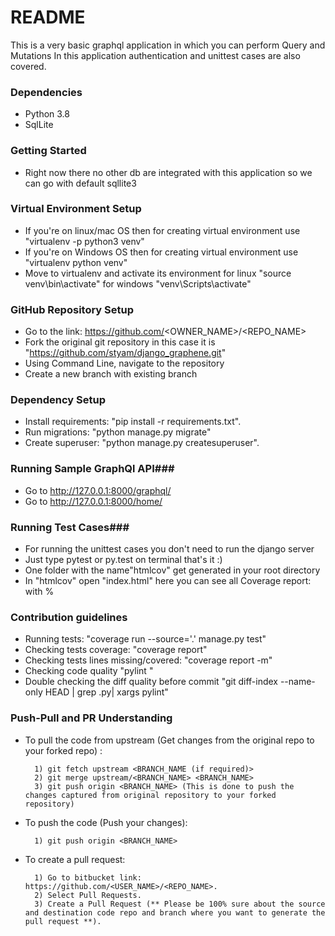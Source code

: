 # README #

This is a very basic graphql application in which you can perform Query and Mutations 
In this application authentication and unittest cases are also covered.

### Dependencies ###

* Python 3.8
* SqlLite

### Getting Started ###

* Right now there no other db are integrated with this application so we can go with default sqllite3


### Virtual Environment Setup ###

* If you're on linux/mac OS then for creating virtual environment use "virtualenv -p python3 venv"
* If you're on Windows OS then for creating virtual environment use "virtualenv python venv"
* Move to virtualenv and activate its environment for linux "source venv\bin\activate" for windows "venv\Scripts\activate"


### GitHub Repository Setup ###

* Go to the link: https://github.com/<OWNER_NAME>/<REPO_NAME>
* Fork the original git repository in this case it is "https://github.com/styam/django_graphene.git"
* Using Command Line, navigate to the repository
* Create a new branch with existing branch 


### Dependency Setup ###

* Install requirements: "pip install -r requirements.txt".
* Run migrations: "python manage.py migrate"
* Create superuser: "python manage.py createsuperuser".


### Running Sample GraphQl API###

* Go to http://127.0.0.1:8000/graphql/
* Go to http://127.0.0.1:8000/home/ 

### Running Test Cases###
* For running the unittest cases you don't need to run the django server
* Just type pytest or py.test on terminal that's it :)
* One folder with the name"htmlcov" get generated in your root directory
* In "htmlcov" open "index.html" here you can see all Coverage report: with %

### Contribution guidelines ###

* Running tests: "coverage run --source='.' manage.py test"
* Checking tests coverage: "coverage report"
* Checking tests lines missing/covered: "coverage report -m"
* Checking code quality "pylint "
* Double checking the diff quality before commit "git diff-index --name-only HEAD | grep .py| xargs pylint"


### Push-Pull and PR Understanding ###

* To pull the code from upstream (Get changes from the original repo to your forked repo) : 
        
        1) git fetch upstream <BRANCH_NAME (if required)>
        2) git merge upstream/<BRANCH_NAME> <BRANCH_NAME>
        3) git push origin <BRANCH_NAME> (This is done to push the changes captured from original repository to your forked repository)


* To push the code (Push your changes): 
        
        1) git push origin <BRANCH_NAME>


* To create a pull request: 

        1) Go to bitbucket link: https://github.com/<USER_NAME>/<REPO_NAME>.
        2) Select Pull Requests.
        3) Create a Pull Request (** Please be 100% sure about the source and destination code repo and branch where you want to generate the pull request **).
